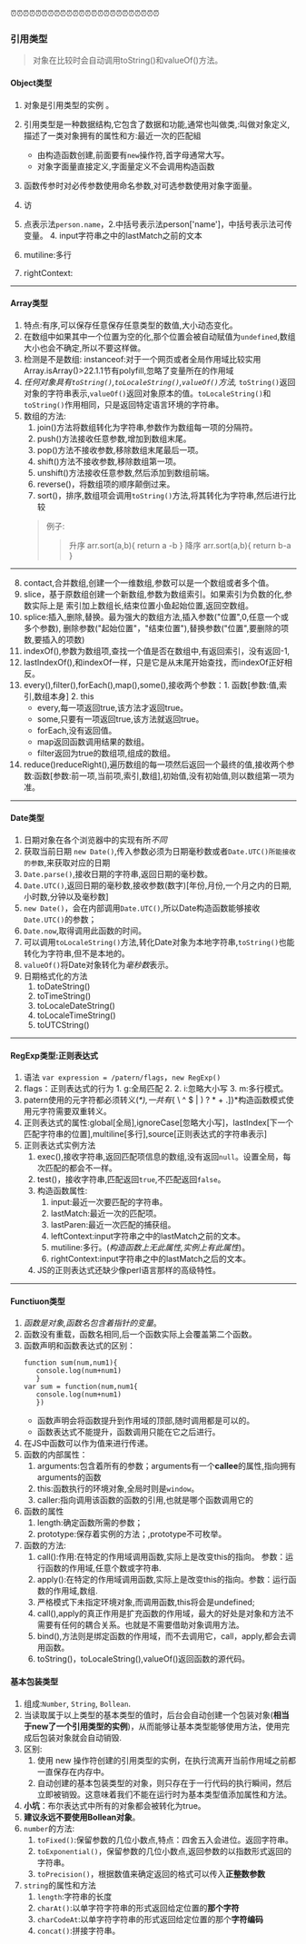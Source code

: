 ⏰⏰⏰⏰⏰⏰⏰⏰⏰⏰⏰⏰⏰⏰⏰⏰⏰⏰⏰⏰⏰⏰⏰⏰
### 引用类型
>对象在比较时会自动调用toString()和valueOf()方法。
#### Object类型 

1. 对象是引用类型的实例
	。
2. 引用类型是一种数据结构,它包含了数据和功能,通常也叫做类,:叫做对象定义,描述了一类对象拥有的属性和方:最近一次的匹配組
   * 由构造函数创建,前面要有`new`操作符,首字母通常大写。
   * 对象字面量直接定义,字面量定义不会调用构造函数
4. 函数传参时对必传参数使用命名参数,对可选参数使用对象字面量。

5. 访
1. 点表示法`person.name`，2.中括号表示法person['name']，中括号表示法可传变量。	4. input字符串之中的lastMatch之前的文本
5. mutiline:多行
6. rightContext:

*****
#### Array类型

1. 特点:有序,可以保存任意保存任意类型的数值,大小动态变化。
2. 在数组中如果其中一个位置为空的化,那个位置会被自动赋值为`undefined`,数组大小也会不确定,所以不要这样做。
3. 检测是不是数组: instanceof:对于一个网页或者全局作用域比较实用 Array.isArray()>22.1.1节有polyfill,忽略了变量所在的作用域
4. *任何对象具有`toString()`,`toLocaleString()`,`valueOf()`方法,* `toString()`返回对象的字符串表示,`valueOf()`返回对象原本的值。`toLocaleString()`和`toString()`作用相同，只是返回特定语言环境的字符串。
5. 数组的方法:
   1. join()方法将数组转化为字符串,参数作为数组每一项的分隔符。
   2. push()方法接收任意参数,增加到数组末尾。
   3. pop()方法不接收参数,移除数组末尾最后一项。
   4. shift()方法不接收参数,移除数组第一项。
   5. unshift()方法接收任意参数,然后添加到数组前端。
   6. reverse()，将数组项的顺序颠倒过来。
   7. sort()，排序,数组项会调用`toString()`方法,将其转化为字符串,然后进行比较
   > 例子: 
   >>升序
   	arr.sort(a,b){
		return a -b
   		}
   >>降序 arr.sort(a,b){
   return b-a	
		}
 *******
8. contact,合并数组,创建一个一维数组,参数可以是一个数组或者多个值。
9. slice，基于原数组创建一个新数组,参数为数组索引。如果索引为负数的化,参数实际上是 索引加上数组长,结束位置小鱼起始位置,返回空数组。
10. splice:插入,删除,替换。最为强大的数组方法,插入参数("位置",0,任意一个或多个参数), 删除参数("起始位置"，"结束位置"),替换参数("位置",要删除的项数,要插入的项数)
11. indexOf(),参数为数组项,查找一个值是否在数组中,有返回索引，没有返回-1,
12. lastIndexOf(),和indexOf一样，只是它是从末尾开始查找，而indexOf正好相反。
13. every(),filter(),forEach(),map(),some(),接收两个参数：1. 函数[参数:值,索引,数组本身] 2. this
	* every,每一项返回true,该方法才返回true。
	* some,只要有一项返回true,该方法就返回true。
	* forEach,没有返回值。
	* map返回函数调用结果的数组。
	* filter返回为true的数组项,组成的数组。
14. reduce()reduceRight(),遍历数组的每一项然后返回一个最终的值,接收两个参数:函数[参数:前一项,当前项,索引,数组],初始值,没有初始值,则以数组第一项为准。

******
 
 #### Date类型

1. 日期对象在各个浏览器中的实现有所*不同*
2. 获取当前日期 `new Date()`,传入参数必须为日期毫秒数或者`Date.UTC()所能接收的参数`,来获取对应的日期
3. `Date.parse()`,接收日期的字符串,返回日期的毫秒数。
4. `Date.UTC()`,返回日期的毫秒数,接收参数(数字)[年份,月份,一个月之内的日期,小时数,分钟以及毫秒数]
5. 	`new Date()`，会在内部调用`Date.UTC()`,所以Date构造函数能够接收	`Date.UTC()`的参数；
6. `Date.now`,取得调用此函数的时间。
7. 可以调用`toLocaleString()`方法,转化Date对象为本地字符串,`toString()`也能转化为字符串,但不是本地的。
8. `valueOf()`将Date对象转化为*毫秒数*表示。
9. 日期格式化的方法
	1. toDateString()
	2. toTimeString() 
	3. toLocaleDateString()
	4. toLocaleTimeString()
	5. toUTCString()

*****

#### RegExp类型:正则表达式

1. 语法 `var expression = /patern/flags`，`new RegExp()`
2. flags：正则表达式的行为 1. g:全局匹配 2. 2. i:忽略大小写 3. m:多行模式。
3. patern使用的元字符都必须转义(*\*),一共有*{ \ ^ $ | ) ? * + .]}*构造函数模式使用元字符需要双重转义。
4. 正则表达式的属性:global[全局],ignoreCase[忽略大小写]，lastIndex[下一个匹配字符串的位置],multiline[多行],source[正则表达式的字符串表示]
5. 正则表达式实例方法
	1. exec(),接收字符串,返回匹配项信息的数组,没有返回`null`。设置全局，每次匹配的都会不一样。
	2. test()，接收字符串,匹配返回`true`,不匹配返回`false`。
	3. 构造函数属性:
		1. input:最近一次要匹配的字符串。 
		2. lastMatch:最近一次的匹配项。
		3. lastParen:最近一次匹配的捕获组。
		4. leftContext:input字符串之中的lastMatch之前的文本。
		5. mutiline:多行。(*构造函数上无此属性,实例上有此属性*)。
		6. rightContext:input字符串之中的lastMatch之后的文本。
	4. JS的正则表达式还缺少像perl语言那样的高级特性。

*****
#### Functiuon类型

1. *函数是对象,函数名包含着指针的变量*。
2. 函数没有重载，函数名相同,后一个函数实际上会覆盖第二个函数。
3. 函数声明和函数表达式的区别：
	 ``` 
	function sum(num,num1){
		console.log(num+num1)
		}
	var sum = function(num,num1{
		console.log(num+num1)
		}) 
	```
	* 函数声明会将函数提升到作用域的顶部,随时调用都是可以的。
	* 函数表达式不能提升，函数调用只能在它之后进行。
4. 在JS中函数可以作为值来进行传递。
5. 函数的内部属性：
	1. arguments:包含着所有的参数；arguments有一个**callee**的属性,指向拥有arguments的函数
	2. this:函数执行的环境对象,全局时则是`window`。
	3. caller:指向调用该函数的函数的引用,也就是哪个函数调用它的
6. 函数的属性
	1. length:确定函数所需的参数；
	2. prototype:保存着实例的方法；,prototype不可枚举。
7. 函数的方法:
	1. call():作用:在特定的作用域调用函数,实际上是改变this的指向。 参数：运行函数的作用域,任意个数或字符串.
	2. apply():在特定的作用域调用函数,实际上是改变this的指向。参数：运行函数的作用域,数组.
	3. 严格模式下未指定环境对象,而调用函数,this将会是undefined;
	4. call(),apply的真正作用是扩充函数的作用域，最大的好处是对象和方法不需要有任何的耦合关系。也就是不需要借助对象调用方法。
	5. bind(),方法则是绑定函数的作用域，而不去调用它，call，apply,都会去调用函数。
	6. toString()，toLocaleString(),valueOf()返回函数的源代码。

#### 基本包装类型
1. 组成:`Number`, `String`, `Bollean`.
2. 当读取属于以上类型的基本类型的值时，后台会自动创建一个包装对象(**相当于new了一个引用类型的实例**)，从而能够让基本类型能够使用方法，使用完成后包装对象就会自动销毁.
3. 区别:
	1. 使用 new 操作符创建的引用类型的实例，在执行流离开当前作用域之前都一直保存在内存中。
	2. 自动创建的基本包装类型的对象，则只存在于一行代码的执行瞬间，然后立即被销毁。这意味着我们不能在运行时为基本类型值添加属性和方法。
4. **小坑**：布尔表达式中所有的对象都会被转化为true。
5. **建议永远不要使用Bollean对象**。
6. `number`的方法:
	1. `toFixed()`:保留参数的几位小数点,特点：四舍五入会进位。返回字符串。
	2. `toExponential()`，保留参数的几位小数点,返回参数的以指数形式返回的字符串。
	3. `toPrecision()`，根据数值来确定返回的格式可以传入**正整数参数**
7. `string`的属性和方法
	1. `length`:字符串的长度
	2. `charAt()`:以单字符字符串的形式返回给定位置的**那个字符**
	3. `charCodeAt`:以单字符字符串的形式返回给定位置的那个**字符编码**
	4. `concat()`:拼接字符串。





